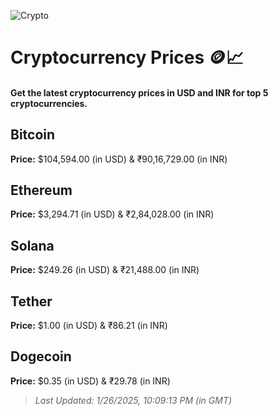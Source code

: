 
![Crypto](https://www.techguide.com.au/wp-content/uploads/2020/11/crypto3.jpeg)

# Cryptocurrency Prices 🪙📈

#### Get the latest cryptocurrency prices in USD and INR for top 5 cryptocurrencies.

## Bitcoin

**Price:** $104,594.00 (in USD) & ₹90,16,729.00 (in INR)

## Ethereum

**Price:** $3,294.71 (in USD) & ₹2,84,028.00 (in INR)

## Solana

**Price:** $249.26 (in USD) & ₹21,488.00 (in INR)

## Tether

**Price:** $1.00 (in USD) & ₹86.21 (in INR)

## Dogecoin

**Price:** $0.35 (in USD) & ₹29.78 (in INR)

> _Last Updated: 1/26/2025, 10:09:13 PM (in GMT)_
